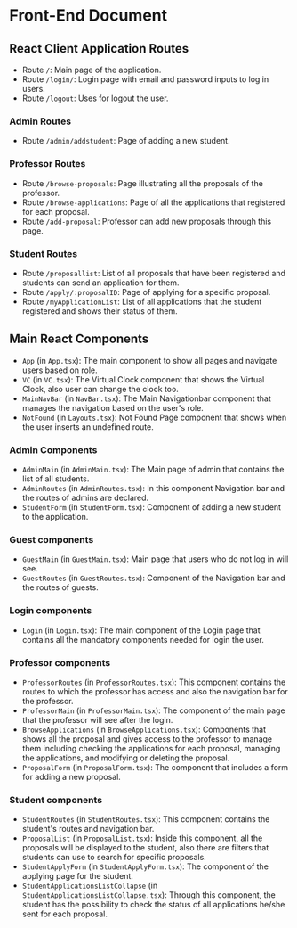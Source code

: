 # Front-End Document

## React Client Application Routes

- Route `/`: Main page of the application.
- Route `/login/`: Login page with email and password inputs to log in users.
- Route `/logout`: Uses for logout the user.
### Admin Routes
- Route `/admin/addstudent`: Page of adding a new student.
### Professor Routes
- Route `/browse-proposals`: Page illustrating all the proposals of the professor.
- Route `/browse-applications`: Page of all the applications that registered for each proposal.
- Route `/add-proposal`: Professor can add new proposals through this page.
### Student Routes
- Route `/proposallist`: List of all proposals that have been registered and students can send an application for them.
- Route `/apply/:proposalID`: Page of applying for a specific proposal.
- Route `/myApplicationList`: List of all applications that the student registered and shows their status of them.

## Main React Components

- `App` (in `App.tsx`): The main component to show all pages and navigate users based on role.
- `VC` (in `VC.tsx`): The Virtual Clock component that shows the Virtual Clock, also user can change the clock too.
- `MainNavBar` (in `NavBar.tsx`): The Main Navigationbar component that manages the navigation based on the user's role.
- `NotFound` (in `Layouts.tsx`): Not Found Page component that shows when the user inserts an undefined route.
### Admin Components
- `AdminMain` (in `AdminMain.tsx`): The Main page of admin that contains the list of all students.
- `AdminRoutes` (in `AdminRoutes.tsx`): In this component Navigation bar and the routes of admins are declared.
- `StudentForm` (in `StudentForm.tsx`): Component of adding a new student to the application.
### Guest components
- `GuestMain` (in `GuestMain.tsx`): Main page that users who do not log in will see.
- `GuestRoutes` (in `GuestRoutes.tsx`): Component of the Navigation bar and the routes of guests.
### Login components
- `Login` (in `Login.tsx`): The main component of the Login page that contains all the mandatory components needed for login the user.
### Professor components
- `ProfessorRoutes` (in `ProfessorRoutes.tsx`): This component contains the routes to which the professor has access and also the navigation bar for the professor.
- `ProfessorMain` (in `ProfessorMain.tsx`): The component of the main page that the professor will see after the login.
- `BrowseApplications` (in `BrowseApplications.tsx`): Components that shows all the proposal and gives access to the professor to manage them including checking the applications for each proposal, managing the applications, and modifying or deleting the proposal.
- `ProposalForm` (in `ProposalForm.tsx`): The component that includes a form for adding a new proposal.
### Student components
- `StudentRoutes` (in `StudentRoutes.tsx`): This component contains the student's routes and navigation bar.
- `ProposalList` (in `ProposalList.tsx`): Inside this component, all the proposals will be displayed to the student, also there are filters that students can use to search for specific proposals.
- `StudentApplyForm` (in `StudentApplyForm.tsx`): The component of the applying page for the student.
- `StudentApplicationsListCollapse` (in `StudentApplicationsListCollapse.tsx`): Through this component, the student has the possibility to check the status of all applications he/she sent for each proposal.
